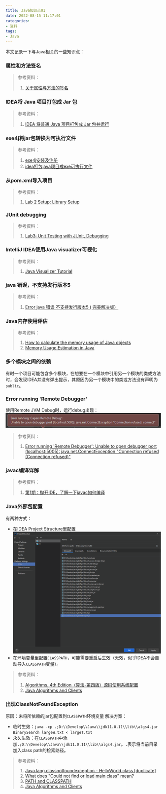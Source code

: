 ```yaml
---
title: Java知识点01
date: 2022-08-15 11:17:01
categories:
- 资料
tags:
- Java
---
```


本文记录一下与Java相关的一些知识点：
<!--more-->

### 属性和方法签名
>参考资料：
>1. [关于属性与方法的签名](https://morrisware01.gitbooks.io/android-learning-note/content/ndkkai-fa-zhi-lv/jniji-chu/shu-xing-yu-fang-fa-qian-ming.html?q=)
### IDEA将 Java 项目打包成 Jar 包
> 参考资料：
> 1. [IDEA 将普通 Java 项目打包成 Jar 包并运行](https://juejin.cn/post/7031717860003020814)
### exe4j将jar包转换为可执行文件
> 参考资料：
> 1. [exe4j安装及注册](https://www.cnblogs.com/jepson6669/p/9211208.html)
> 1. [idea打包java项目成exe可执行文件](https://blog.csdn.net/weixin_45149355/article/details/106839486)
### 从pom.xml导入项目
>参考资料：
>1. [Lab 2 Setup: Library Setup](https://sp21.datastructur.es/materials/lab/lab2setup/lab2setup)
### JUnit debugging
> 参考资料：
> 1. [Lab3: Unit Testing with JUnit, Debugging](https://sp19.datastructur.es/materials/lab/lab3/lab3)
### IntelliJ IDEA使用Java visualizer可视化
>参考资料：
>1. [Java Visualizer Tutorial](https://examples.javacodegeeks.com/java-visualizer-tutorial/)
### java 错误，不支持发行版本5
> 参考资料：
> 1. [Error java 错误 不支持发行版本5 ( 完美解决版）](https://blog.csdn.net/qq_51263533/article/details/120209830)
### Java内存使用评估
> 参考资料：
> 1. [How to calculate the memory usage of Java objects](https://www.javamex.com/tutorials/memory/object_memory_usage.shtml)
> 2. [Memory Usage Estimation in Java](http://blog.kiyanpro.com/2016/10/07/system_design/memory-usage-estimation-in-java/ "Memory Usage Estimation in Java")
### 多个模块之间的依赖
有时一个项目可能包含多个模块，在想要在一个模块中引用另一个模块的类或方法时，会发现IDEA并没有弹出提示，其原因为另一个模块中的类或方法没有声明为`public`。
### Error running 'Remote Debugger'
使用Remote JVM Debug时，运行debug出现：
![](https://raw.githubusercontent.com/Tom89757/ImageHost/main/hexo/20220924174528.png)


> 参考资料：
> 1. [Error running 'Remote Debugger': Unable to open debugger port (localhost:5005): java.net.ConnectException "Connection refused (Connection refused)"](https://stackoverflow.com/questions/53327701/error-running-remote-debugger-unable-to-open-debugger-port-localhost5005)

### javac编译详解
> 参考资料：
> 1. [第1期：抛开IDE，了解一下javac如何编译](https://imshuai.com/using-javac#)
### Java外部包配置
有两种方式：
- 在IDEA Project Structure里配置
![](https://raw.githubusercontent.com/Tom89757/ImageHost/main/hexo/20220925001124.png)
- 在环境变量里配置`CLASSPATH`，可能需要重启后生效（无效，似乎IDEA不会自动导入`CLASSPATH`变量）。
> 参考资料：
> 1. [Algorithms, 4th Edition（算法-第四版）源码使用系统配置](https://zhuanlan.zhihu.com/p/25551032)
> 2. [Java Algorithms and Clients](https://algs4.cs.princeton.edu/code/)
### 出现ClassNotFoundException
原因：未将所依赖的jar包配置到`CLASSPATH`环境变量
解决方案：
- 临时生效：`java -cp .;D:\\Develop\\Java\\jdk11.0.11\\lib\\algs4.jar BinarySearch largeW.txt < largeT.txt`
- 永久生效：在`CLASSPATH`中添加`.;D:\\Develop\\Java\\jdk11.0.11\\lib\\algs4.jar`。`.`表示将当前目录加入class path的检索路径。
> 参考资料：
> 1. [Java.lang.classnotfoundexception - HelloWorld.class [duplicate]](https://stackoverflow.com/questions/52386085/java-lang-classnotfoundexception-helloworld-class)
> 2. [What does "Could not find or load main class" mean?](https://stackoverflow.com/questions/18093928/what-does-could-not-find-or-load-main-class-mean)
> 3. [PATH and CLASSPATH](https://docs.oracle.com/javase/tutorial/essential/environment/paths.html)
> 4. [Java Algorithms and Clients](https://algs4.cs.princeton.edu/code/)



